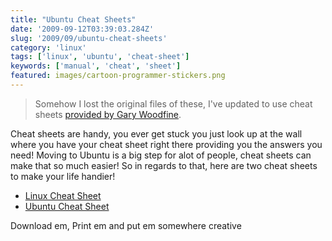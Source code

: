 ```yaml
---
title: "Ubuntu Cheat Sheets"
date: '2009-09-12T03:39:03.284Z'
slug: '2009/09/ubuntu-cheat-sheets'
category: 'linux'
tags: ['linux', 'ubuntu', 'cheat-sheet']
keywords: ['manual', 'cheat', 'sheet']
featured: images/cartoon-programmer-stickers.png
---
```

> Somehow I lost the original files of these, I've updated to use cheat sheets [provided by Gary Woodfine](https://garywoodfine.com/linux-terminal-command-cheat-sheets/).

Cheat sheets are handy, you ever get stuck you just look up at the wall where you have your cheat sheet right there providing you the answers you need! Moving to Ubuntu is a big step for alot of people, cheat sheets can make that so much easier! So in regards to that, here are two cheat sheets to make your life handier!

- [Linux Cheat Sheet](pdfs/Linux-Reference-1.pdf)
- [Ubuntu Cheat Sheet](pdfs/Ubuntu-Reference-1.pdf)

Download em, Print em and put em somewhere creative